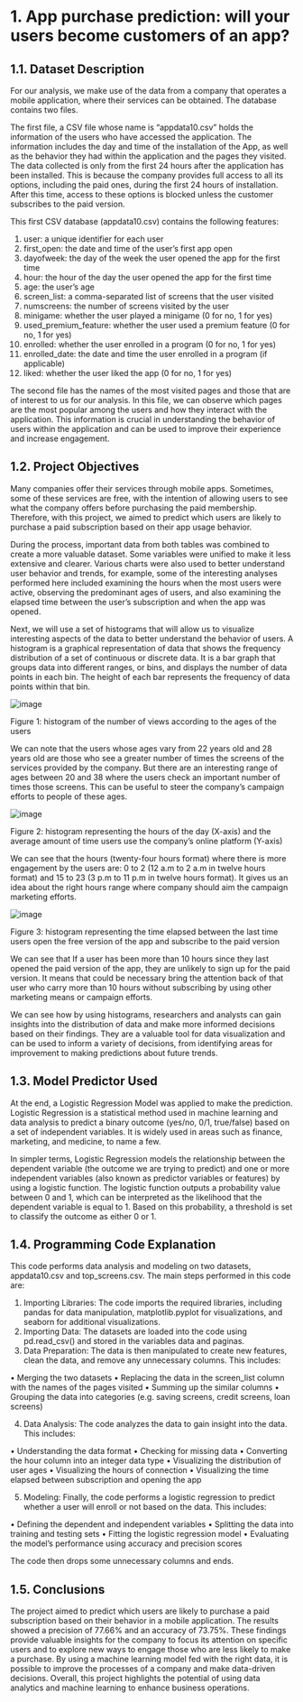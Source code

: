 # 1. App purchase prediction: will your users become customers of an app?

## 1.1. Dataset Description

For our analysis, we make use of the data from a company that operates a mobile application, where their services can be obtained. The database contains two files.

The first file, a CSV file whose name is “appdata10.csv” holds the information of the users who have accessed the application. The information includes the day and time of the installation of the App, as well as the behavior they had within the application and the pages they visited. The data collected is only from the first 24 hours after the application has been installed. This is because the company provides full access to all its options, including the paid ones, during the first 24 hours of installation. After this time, access to these options is blocked unless the customer subscribes to the paid version.

This first CSV database (appdata10.csv) contains the following features:

1.	user: a unique identifier for each user
2.	first_open: the date and time of the user’s first app open
3.	dayofweek: the day of the week the user opened the app for the first time
4.	hour: the hour of the day the user opened the app for the first time
5.	age: the user’s age
6.	screen_list: a comma-separated list of screens that the user visited
7.	numscreens: the number of screens visited by the user
8.	minigame: whether the user played a minigame (0 for no, 1 for yes)
9.	used_premium_feature: whether the user used a premium feature (0 for no, 1 for yes)
10.	enrolled: whether the user enrolled in a program (0 for no, 1 for yes)
11.	enrolled_date: the date and time the user enrolled in a program (if applicable)
12.	liked: whether the user liked the app (0 for no, 1 for yes)

The second file has the names of the most visited pages and those that are of interest to us for our analysis. In this file, we can observe which pages are the most popular among the users and how they interact with the application. This information is crucial in understanding the behavior of users within the application and can be used to improve their experience and increase engagement.

## 1.2. Project Objectives

Many companies offer their services through mobile apps. Sometimes, some of these services are free, with the intention of allowing users to see what the company offers before purchasing the paid membership. Therefore, with this project, we aimed to predict which users are likely to purchase a paid subscription based on their app usage behavior.

During the process, important data from both tables was combined to create a more valuable dataset. Some variables were unified to make it less extensive and clearer. Various charts were also used to better understand user behavior and trends, for example, some of the interesting analyses performed here included examining the hours when the most users were active, observing the predominant ages of users, and also examining the elapsed time between the user’s subscription and when the app was opened.

Next, we will use a set of histograms that will allow us to visualize interesting aspects of the data to better understand the behavior of users. A histogram is a graphical representation of data that shows the frequency distribution of a set of continuous or discrete data. It is a bar graph that groups data into different ranges, or bins, and displays the number of data points in each bin. The height of each bar represents the frequency of data points within that bin.

![image](https://user-images.githubusercontent.com/43154438/229923369-9954d7ef-d6a5-4d30-a6bd-0a05b454a9d4.png)

Figure 1: histogram of the number of views according to the ages of the users

We can note that the users whose ages vary from 22 years old and 28 years old are those who see a greater number of times the screens of the services provided by the company. But there are an interesting range of ages between 20 and 38 where the users check an important number of times those screens. This can be useful to steer the company’s campaign efforts to people of these ages.

![image](https://user-images.githubusercontent.com/43154438/229923487-3c04f60d-1c91-4532-8b34-57c25f67ea24.png)

Figure 2: histogram representing the hours of the day (X-axis) and the average amount of time users use the company’s online platform (Y-axis)

We can see that the hours (twenty-four hours format) where there is more engagement by the users are: 0 to 2 (12 a.m to 2 a.m in twelve hours format) and 15 to 23 (3 p.m to 11 p.m in twelve hours format). It gives us an idea about the right hours range where company should aim the campaign marketing efforts.

![image](https://user-images.githubusercontent.com/43154438/229923575-01ec6060-e96e-4f5b-bf41-bba408ce4d28.png)

Figure 3: histogram representing the time elapsed between the last time users open the free version of the app and subscribe to the paid version

We can see that If a user has been more than 10 hours since they last opened the paid version of the app, they are unlikely to sign up for the paid version. It means that could be necessary bring the attention back of that user who carry more than 10 hours without subscribing by using other marketing means or campaign efforts.

We can see how by using histograms, researchers and analysts can gain insights into the distribution of data and make more informed decisions based on their findings. They are a valuable tool for data visualization and can be used to inform a variety of decisions, from identifying areas for improvement to making predictions about future trends.

## 1.3. Model Predictor Used

At the end, a Logistic Regression Model was applied to make the prediction. Logistic Regression is a statistical method used in machine learning and data analysis to predict a binary outcome (yes/no, 0/1, true/false) based on a set of independent variables. It is widely used in areas such as finance, marketing, and medicine, to name a few.

In simpler terms, Logistic Regression models the relationship between the dependent variable (the outcome we are trying to predict) and one or more independent variables (also known as predictor variables or features) by using a logistic function. The logistic function outputs a probability value between 0 and 1, which can be interpreted as the likelihood that the dependent variable is equal to 1. Based on this probability, a threshold is set to classify the outcome as either 0 or 1.

## 1.4. Programming Code Explanation

This code performs data analysis and modeling on two datasets, appdata10.csv and top_screens.csv. The main steps performed in this code are:

1.	Importing Libraries: The code imports the required libraries, including pandas for data manipulation, matplotlib.pyplot for visualizations, and seaborn for additional visualizations.
2.	Importing Data: The datasets are loaded into the code using pd.read_csv() and stored in the variables data and paginas.
3.	Data Preparation: The data is then manipulated to create new features, clean the data, and remove any unnecessary columns. This includes:

  •	Merging the two datasets
  •	Replacing the data in the screen_list column with the names of the pages visited
  •	Summing up the similar columns
  •	Grouping the data into categories (e.g. saving screens, credit screens, loan screens)
  
4.	Data Analysis: The code analyzes the data to gain insight into the data. This includes:

  •	Understanding the data format
  •	Checking for missing data
  •	Converting the hour column into an integer data type
  •	Visualizing the distribution of user ages
  •	Visualizing the hours of connection
•	Visualizing the time elapsed between subscription and opening the app

5.	Modeling: Finally, the code performs a logistic regression to predict whether a user will enroll or not based on the data. This includes:

  •	Defining the dependent and independent variables
  •	Splitting the data into training and testing sets
  •	Fitting the logistic regression model
  •	Evaluating the model’s performance using accuracy and precision scores

The code then drops some unnecessary columns and ends.

## 1.5. Conclusions

The project aimed to predict which users are likely to purchase a paid subscription based on their behavior in a mobile application. The results showed a precision of 77.66% and an accuracy of 73.75%. These findings provide valuable insights for the company to focus its attention on specific users and to explore new ways to engage those who are less likely to make a purchase. By using a machine learning model fed with the right data, it is possible to improve the processes of a company and make data-driven decisions. Overall, this project highlights the potential of using data analytics and machine learning to enhance business operations.

